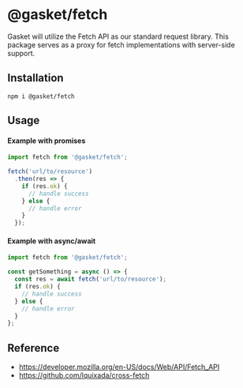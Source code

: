 # @gasket/fetch

Gasket will utilize the Fetch API as our standard request library. This package
serves as a proxy for fetch implementations with server-side support.

## Installation

```
npm i @gasket/fetch
```

## Usage

#### Example with promises

```js
import fetch from '@gasket/fetch';

fetch('url/to/resource')
  .then(res => {
    if (res.ok) {
      // handle success
    } else {
      // handle error
    }
  });
```

#### Example with async/await

```js
import fetch from '@gasket/fetch';

const getSomething = async () => {
  const res = await fetch('url/to/resource');
  if (res.ok) {
    // handle success
  } else {
    // handle error
  }
};
```

## Reference

- https://developer.mozilla.org/en-US/docs/Web/API/Fetch_API
- https://github.com/lquixada/cross-fetch
